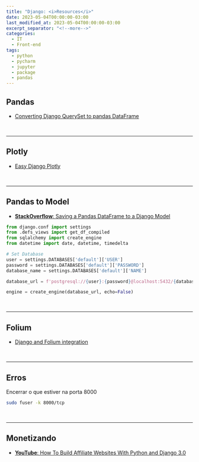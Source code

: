 ```yaml
---
title: "Django: <i>Resources</i>"
date: 2023-05-04T00:00:00-03:00
last_modified_at: 2023-05-04T00:00:00-03:00
excerpt_separator: "<!--more-->"
categories:
  - IT
  - Front-end
tags:
  - python
  - pycharm
  - jupyter
  - package
  - pandas
---
```


## Pandas

- [Converting Django QuerySet to pandas DataFrame](https://stackoverflow.com/questions/11697887/converting-django-queryset-to-pandas-dataframe)

<br>

---

## Plotly

- [Easy Django Plotly](https://www.codingwithricky.com/2019/08/28/easy-django-plotly/)

<br>

---

## Pandas to Model

- [**StackOverflow**: Saving a Pandas DataFrame to a Django Model](https://stackoverflow.com/questions/37688054/saving-a-pandas-dataframe-to-a-django-model)

```python
from django.conf import settings
from .defs_views import get_df_compiled
from sqlalchemy import create_engine
from datetime import date, datetime, timedelta

# Set Database
user = settings.DATABASES['default']['USER']
password = settings.DATABASES['default']['PASSWORD']
database_name = settings.DATABASES['default']['NAME']

database_url = f'postgresql://{user}:{password}@localhost:5432/{database_name}'

engine = create_engine(database_url, echo=False)
```

<br>

---

## Folium

- [Django and Folium integration](https://www.thetopsites.net/article/54173552.shtml)

<br>

---

## Erros

Encerrar o que estiver na porta 8000

```bash
sudo fuser -k 8000/tcp
```

<br>

---

## Monetizando

- [**YouTube**: How To Build Affiliate Websites With Python and Django 3.0](https://www.youtube.com/watch?v=bpSOl88fhLg&list=PLCC34OHNcOtrZnQI6ZLvGPUWfQ6oh-D6H)
